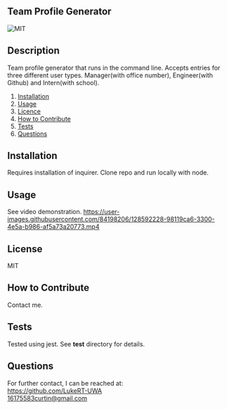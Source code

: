 ## Team Profile Generator

![MIT](https://img.shields.io/badge/MIT-Licensed-green)

## Description
Team profile generator that runs in the command line. Accepts entries for three different user types. Manager(with office number), Engineer(with Github) and Intern(with school).

1. [Installation](#Installation)
2. [Usage](#Usage)
3. [Licence](#Licence)
4. [How to Contribute](#How-to-Contribute)
5. [Tests](#Tests)
6. [Questions](#Questions)

## Installation
Requires installation of inquirer. Clone repo and run locally with node.

## Usage
See video demonstration.
https://user-images.githubusercontent.com/84198206/128592228-98119ca6-3300-4e5a-b986-af5a73a20773.mp4

## License
MIT

## How to Contribute
Contact me.

## Tests
Tested using jest. See __test__ directory for details.

## Questions
For further contact, I can be reached at:  
https://github.com/LukeRT-UWA  
16175583curtin@gmail.com
